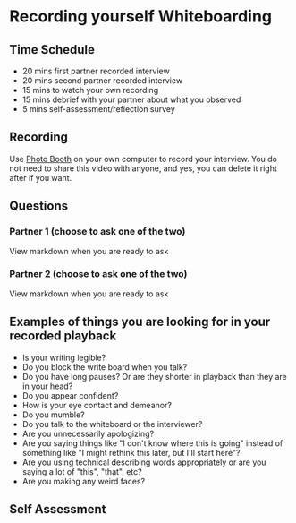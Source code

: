 # Recording yourself Whiteboarding

## Time Schedule
- 20 mins first partner recorded interview
- 20 mins second partner recorded interview 
- 15 mins to watch your own recording
- 15 mins debrief with your partner about what you observed
- 5 mins self-assessment/reflection survey

## Recording

Use [Photo Booth](https://www.imore.com/how-use-photo-booth-mac) on your own computer to record your interview. You do not need to share this video with anyone, and yes, you can delete it right after if you want.

## Questions

### Partner 1 (choose to ask one of the two)

View markdown when you are ready to ask
<!--
1. Find the 10 most popular words (popularity is determined by how often they occur) in a text file (or long string of text).
2. Given any integer, print an English phrase that describes the integer (e.g. One Thousand Two Hundred Thirty Four).
-->

### Partner 2 (choose to ask one of the two)

View markdown when you are ready to ask
<!--
3. Given two strings, write a method to decide if one is a permutation of the other (different ordering of the same letters)?
4. Given two lists of unordered numbers, find the intersection of the two lists (the numbers that are in common).
-->

## Examples of things you are looking for in your recorded playback

- Is your writing legible?
- Do you block the write board when you talk?
- Do you have long pauses? Or are they shorter in playback than they are in your head?
- Do you appear confident?
- How is your eye contact and demeanor?
- Do you mumble?
- Do you talk to the whiteboard or the interviewer?
- Are you unnecessarily apologizing?
- Are you saying things like "I don't know where this is going" instead of something like "I might rethink this later, but I'll start here"?
- Are you using technical describing words appropriately or are you saying a lot of "this", "that", etc?
- Are you making any weird faces?

## Self Assessment

